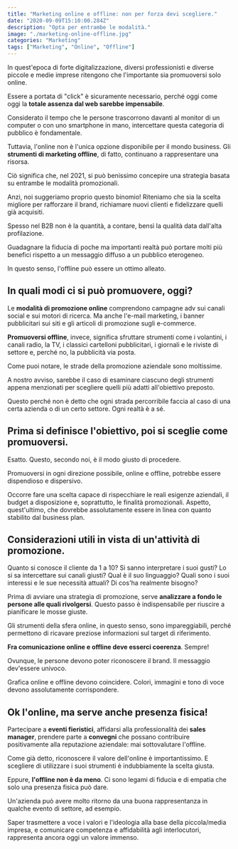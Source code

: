 ```yaml
---
title: "Marketing online e offline: non per forza devi scegliere."
date: "2020-09-09T15:10:00.284Z"
description: "Opta per entrambe le modalità."
image: "./marketing-online-offline.jpg"
categories: "Marketing"
tags: ["Marketing", "Online", "Offline"]
---
```


In quest'epoca di forte digitalizzazione, diversi professionisti e diverse piccole e medie imprese ritengono che l'importante sia promuoversi solo online.

Essere a portata di "click" è sicuramente necessario, perché oggi come oggi la **totale assenza dal web sarebbe impensabile**.

Considerato il tempo che le persone trascorrono davanti al monitor di un computer o con uno smartphone in mano, intercettare questa categoria di pubblico è fondamentale.

Tuttavia, l'online non è l'unica opzione disponibile per il mondo business. Gli **strumenti di marketing offline**, di fatto, continuano a rappresentare una risorsa.

Ciò significa che, nel 2021, si può benissimo concepire una strategia basata su entrambe le modalità promozionali.

Anzi, noi suggeriamo proprio questo binomio! Riteniamo che sia la scelta migliore per rafforzare il brand, richiamare nuovi clienti e fidelizzare quelli già acquisiti.

Spesso nel B2B non è la quantità, a contare, bensì la qualità data dall'alta profilazione.

Guadagnare la fiducia di poche ma importanti realtà può portare molti più benefici rispetto a un messaggio diffuso a un pubblico eterogeneo.

In questo senso, l'offline può essere un ottimo alleato.

## In quali modi ci si può promuovere, oggi?

Le **modalità di promozione online** comprendono campagne adv sui canali social e sui motori di ricerca. Ma anche l'e-mail marketing, i banner pubblicitari sui siti e gli articoli di promozione sugli e-commerce.

**Promuoversi offline**, invece, significa sfruttare strumenti come i volantini, i canali radio, la TV, i classici cartelloni pubblicitari, i giornali e le riviste di settore e, perché no, la pubblicità via posta.

Come puoi notare, le strade della promozione aziendale sono moltissime.

A nostro avviso, sarebbe il caso di esaminare ciascuno degli strumenti appena menzionati per scegliere quelli più adatti all'obiettivo preposto.

Questo perché non è detto che ogni strada percorribile faccia al caso di una certa azienda o di un certo settore. Ogni realtà è a sé.

## Prima si definisce l'obiettivo, poi si sceglie come promuoversi.

Esatto. Questo, secondo noi, è il modo giusto di procedere.

Promuoversi in ogni direzione possibile, online e offline, potrebbe essere dispendioso e dispersivo.

Occorre fare una scelta capace di rispecchiare le reali esigenze aziendali, il budget a disposizione e, soprattutto, le finalità promozionali. Aspetto, quest'ultimo, che dovrebbe assolutamente essere in linea con quanto stabilito dal business plan.

## Considerazioni utili in vista di un'attività di promozione.

Quanto si conosce il cliente da 1 a 10? Si sanno interpretare i suoi gusti? Lo si sa intercettare sui canali giusti? Qual è il suo linguaggio? Quali sono i suoi interessi e le sue necessità attuali? Di cos'ha realmente bisogno?

Prima di avviare una strategia di promozione, serve **analizzare a fondo le persone alle quali rivolgersi**. Questo passo è indispensabile per riuscire a pianificare le mosse giuste.

Gli strumenti della sfera online, in questo senso, sono impareggiabili, perché permettono di ricavare preziose informazioni sul target di riferimento.

**Fra comunicazione online e offline deve esserci coerenza**. Sempre!

Ovunque, le persone devono poter riconoscere il brand. Il messaggio dev'essere univoco.

Grafica online e offline devono coincidere. Colori, immagini e tono di voce devono assolutamente corrispondere.

## Ok l'online, ma serve anche presenza fisica!

Partecipare a **eventi fieristici**, affidarsi alla professionalità dei **sales manager**, prendere parte a **convegni** che possano contribuire positivamente alla reputazione aziendale: mai sottovalutare l'offline.

Come già detto, riconoscere il valore dell'online è importantissimo. E scegliere di utilizzare i suoi strumenti è indubbiamente la scelta giusta.

Eppure, **l'offline non è da meno**. Ci sono legami di fiducia e di empatia che solo una presenza fisica può dare.

Un'azienda può avere molto ritorno da una buona rappresentanza in qualche evento di settore, ad esempio.

Saper trasmettere a voce i valori e l'ideologia alla base della piccola/media impresa, e comunicare competenza e affidabilità agli interlocutori, rappresenta ancora oggi un valore immenso.
